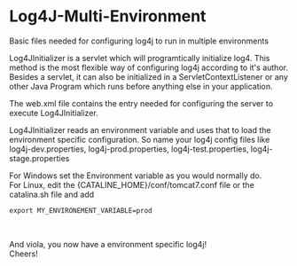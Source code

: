 Log4J-Multi-Environment
=======================

Basic files needed for configuring log4j to run in multiple environments

<p>
Log4JInitializer is a servlet which will programtically initialize log4. This method is the most flexible way of configuring log4j 
according to it's author. Besides a servlet, it can also be initialized in a ServletContextListener or any other Java Program which
runs before anything else in your application.
</p>

<p>
The web.xml file contains the entry needed for configuring the server to execute Log4JInitializer. 
</p>

<p> 
Log4JInitializer reads an environment variable and uses that to load the environment specific configuration. So name your log4j config files
like log4j-dev.properties, log4j-prod.properties, log4j-test.properties, log4j-stage.properties 
</p>

<p>
For Windows set the Environment variable as you would normally do.
<br>
For Linux, edit the {CATALINE_HOME}/conf/tomcat7.conf file or the catalina.sh file and add 
<br> 
<code>
export MY_ENVIRONEMENT_VARIABLE=prod
</code>
</p>
<br>
<p>
And viola, you now have a environment specific log4j!<br>
Cheers!
</p>
